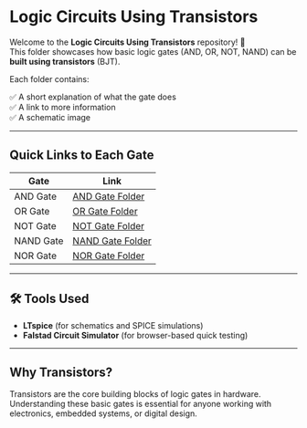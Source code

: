
# Logic Circuits Using Transistors

Welcome to the **Logic Circuits Using Transistors** repository! 🎉  
This folder showcases how basic logic gates (AND, OR, NOT, NAND) can be **built using transistors** (BJT).

Each folder contains:

✅ A short explanation of what the gate does  
✅ A link to more information  
✅  A schematic image

---

## Quick Links to Each Gate

| Gate | Link |
|--|--|
| AND Gate | [AND Gate Folder](./AND_Gate) |
| OR Gate | [OR Gate Folder](./OR_Gate) |
| NOT Gate | [NOT Gate Folder](./NOT_Gate) |
| NAND Gate | [NAND Gate Folder](./NAND_Gate) |
| NOR Gate | [NOR Gate Folder](./NOR_Gate) |



---

## 🛠️  Tools Used

- **LTspice** (for schematics and SPICE simulations)
- **Falstad Circuit Simulator** (for browser-based quick testing)
  

---

## Why Transistors?

Transistors are the core building blocks of logic gates in hardware. Understanding these basic gates is essential for anyone working with electronics, embedded systems, or digital design.


